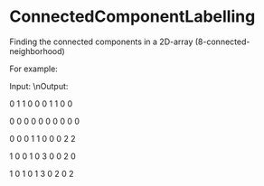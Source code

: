 # ConnectedComponentLabelling
Finding the connected components in a 2D-array (8-connected-neighborhood)

For example:

Input:            \nOutput:

0 1 1 0 0         0 1 1 0 0

0 0 0 0 0         0 0 0 0 0

0 0 0 1 1         0 0 0 2 2

1 0 0 1 0         3 0 0 2 0
 
1 0 1 0 1         3 0 2 0 2
